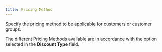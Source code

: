 ```yaml
---
title: Pricing Method
---
```



Specify the pricing method to be applicable for customers or customer  groups.


The different Pricing Methods available are in accordance with the option  selected in the **Discount Type**  field.
